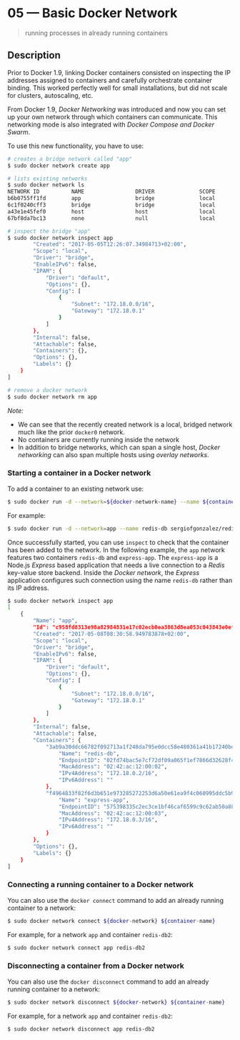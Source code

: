 # 05 &mdash; Basic Docker Network
> running processes in already running containers

## Description

Prior to Docker 1.9, linking Docker containers consisted on inspecting the IP addresses assigned to containers and carefully orchestrate container binding. This worked perfectly well for small installations, but did not scale for clusters, autoscaling, etc. 

From Docker 1.9, *Docker Networking* was introduced and now you can set up your own network through which containers can communicate. This networking mode is also integrated with *Docker Compose and Docker Swarm*.

To use this new functionality, you have to use:
```bash
# creates a bridge network called "app"
$ sudo docker network create app

# lists existing networks
$ sudo docker network ls
NETWORK ID          NAME                DRIVER              SCOPE
b6b0755ff1fd        app                 bridge              local
6c1f0240cff3        bridge              bridge              local
a43e1e45fef0        host                host                local
67bf8da7bc13        none                null                local

# inspect the bridge "app"
$ sudo docker network inspect app
        "Created": "2017-05-05T12:26:07.34984713+02:00",
        "Scope": "local",
        "Driver": "bridge",
        "EnableIPv6": false,
        "IPAM": {
            "Driver": "default",
            "Options": {},
            "Config": [
                {
                    "Subnet": "172.18.0.0/16",
                    "Gateway": "172.18.0.1"
                }
            ]
        },
        "Internal": false,
        "Attachable": false,
        "Containers": {},
        "Options": {},
        "Labels": {}
    }
]

# remove a docker network
$ sudo docker network rm app
```
*Note:*
+ We can see that the recently created network is a local, bridged network much like the prior `docker0` network.
+ No containers are currently running inside the network
+ In addition to bridge networks, which can span a single host, *Docker networking* can also span multiple hosts using *overlay networks*.

### Starting a container in a Docker network

To add a container to an existing network use:

```bash
$ sudo docker run -d --network=${docker-network-name} --name ${container-name} ${image-name}
```

For example:
```bash
$ sudo docker run -d --network=app --name redis-db sergiofgonzalez/redis-ubuntu
```

Once successfully started, you can use `inspect` to check that the container has been added to the network.
In the following example, the `app` network features two containers `redis-db` and `express-app`. The `express-app` is a Node.js *Express* based application that needs a live connection to a *Redis* key-value store backend.
Inside the *Docker network*, the *Express* application configures such connection using the name `redis-db` rather than its IP address. 

```bash
$ sudo docker network inspect app
[
    {
        "Name": "app",
        "Id": "c958fd8313e98a82984831e17c02ecb0ea3863d8ea053c043843e0ef12d8eafe",
        "Created": "2017-05-08T08:30:58.949783878+02:00",
        "Scope": "local",
        "Driver": "bridge",
        "EnableIPv6": false,
        "IPAM": {
            "Driver": "default",
            "Options": {},
            "Config": [
                {
                    "Subnet": "172.18.0.0/16",
                    "Gateway": "172.18.0.1"
                }
            ]
        },
        "Internal": false,
        "Attachable": false,
        "Containers": {
            "3ab9a30ddc66782f092713a1f248da795e0dcc58e480361a41b17240bd5b281a": {
                "Name": "redis-db",
                "EndpointID": "02fd74bac5e7cf72df09a065f1ef7866d32628f4e796f3c0f4853e30c94be090",
                "MacAddress": "02:42:ac:12:00:02",
                "IPv4Address": "172.18.0.2/16",
                "IPv6Address": ""
            },
            "f4964833f82f6d3b651e973285272253d6a50e61ea9f4c060995ddc5b97d7a0e": {
                "Name": "express-app",
                "EndpointID": "575398335c2ec3ce1bf46caf6599c9c62ab50a88f49981da8508d2aa5d2a3b79",
                "MacAddress": "02:42:ac:12:00:03",
                "IPv4Address": "172.18.0.3/16",
                "IPv6Address": ""
            }
        },
        "Options": {},
        "Labels": {}
    }
]
```

### Connecting a running container to a Docker network

You can also use the `docker connect` command to add an already running container to a network:

```bash
$ sudo docker network connect ${docker-network} ${container-name}
```

For example, for a network `app` and container `redis-db2`:
```bash
$ sudo docker network connect app redis-db2
```

### Disconnecting a container from a Docker network

You can also use the `docker disconnect` command to add an already running container to a network:

```bash
$ sudo docker network disconnect ${docker-network} ${container-name}
```

For example, for a network `app` and container `redis-db2`:
```bash
$ sudo docker network disconnect app redis-db2
```